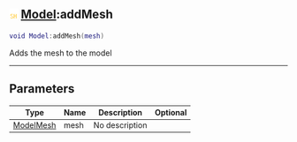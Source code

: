 ## ![shared](../../.gitbook/assets/shared.png) [Model](model):addMesh

```lua
void Model:addMesh(mesh)
```

Adds the mesh to the model

------
## Parameters

| Type   | Name | Description | Optional |
| ------ | ---- | ----------- | -------: |
| [ModelMesh](modelmesh) | mesh | No description |  |

